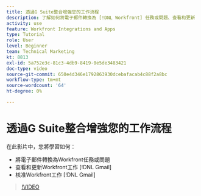 ```yaml
---
title: 透過G Suite整合增強您的工作流程
description: 了解如何將電子郵件轉換為 [!DNL Workfront] 任務或問題、查看和更新 [!DNL Workfront] 從Gmail工作，並核准 [!DNL Workfront] 從Gmail工作。
activity: use
feature: Workfront Integrations and Apps
type: Tutorial
role: User
level: Beginner
team: Technical Marketing
kt: 8813
exl-id: 5a752e3c-81c3-4db9-8419-0e5de3483421
doc-type: video
source-git-commit: 650e4d346e1792863930dcebafacab4c88f2a8bc
workflow-type: tm+mt
source-wordcount: '64'
ht-degree: 0%

---
```


# 透過G Suite整合增強您的工作流程

在此影片中，您將學習如何：

* 將電子郵件轉換為Workfront任務或問題
* 查看和更新Workfront工作 [!DNL Gmail]
* 核准Workfront工作 [!DNL Gmail]

>[!VIDEO](https://video.tv.adobe.com/v/335114/?quality=12&learn=on)
